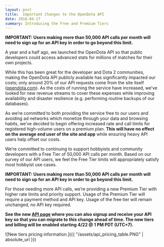 ```yaml
---
layout: post
title:  Important Changes to the OpenDota API
date: 2018-04-17
summary: Introducing the Free and Premium Tiers
---
```

**IMPORTANT: Users making more than 50,000 API calls per month will need to sign up for an API key in order to go beyond this limit.**

A year and a half ago, we launched the OpenDota API so that public developers could access advanced stats for millions of
matches for their own projects.

While this has been great for the developer and Dota 2 communities, making the OpenDota API publicly available has
significantly impacted our costs; only around 20% of our API requests come from the site itself ([opendota.com](https://www.opendota.com)).
As the costs of running the service have increased, we’ve looked for new revenue streams to cover these expenses while
improving availability and disaster resilience (e.g. performing routine backups of our databases).

As we’re committed to both providing the service free to our users and avoiding ad networks which monetize through your
data and browsing habits, we’ve decided to begin offering increased rate and call limits for registered high-volume users
on a premium plan. **This will have no effect on the average end user of the site and app** while ensuring heavy API users help
offset our costs.

We’re committed to continuing to support hobbyists and community developers with a Free Tier of 50,000 API calls per month.
Based on our survey of our API users, we feel the Free Tier limits will appropriately satisfy most hobbyist use cases.

**IMPORTANT: Users making more than 50,000 API calls per month will need to sign up for an API key in order to go beyond this limit.**

For those needing more API calls, we’re providing a new Premium Tier with higher rate limits and priority support. 
Usage of the Premium Tier will require a payment method and API key. Usage of the free tier will remain unchanged, no API key required.

**See the new [API page](https://www.opendota.com/api-keys) where you can also signup and receive your API key so that you can migrate to this change ahead of time.
The new tiers and billing will be enabled starting 4/22 @ 1 PM PDT (UTC+7).**

![New tiers pricing information.]({{ "/assets/api_pricing_table.PNG" | absolute_url }})
